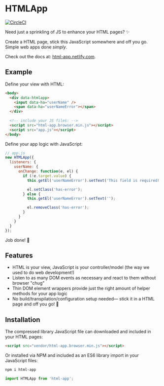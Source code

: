 # HTMLApp

[![CircleCI](https://circleci.com/gh/AaronLeoCooper/html-app.svg?style=svg&circle-token=80bc42acba0754d42bc16d20afa52df4096c11fb)](https://circleci.com/gh/AaronLeoCooper/html-app)

Need just a sprinkling of JS to enhance your HTML pages? ✨

Create a HTML page, stick this JavaScript somewhere and off you go. Simple web apps done *simply*.

Check out the docs at: [html-app.netlify.com](https://html-app.netlify.com).

## Example

Define your view with HTML:

```html
<body>
  <div data-htmlapp>
    <input data-ha="userName" />
    <span data-ha="userNameError"></span>
  </div>
  
  <!-- include your JS files: -->
  <script src="html-app.browser.min.js"></script>
  <script src="app.js"></script>
</body>
```

Define your app logic with JavaScript:

```js
// app.js
new HTMLApp({
  listeners: {
    userName: {
      onChange: function(e, el) {
        if (!e.target.value) {
          this.getEl('userNameError').setText('This field is required!');

          el.setClass('has-error');
        } else {
          this.getEl('userNameError').setText('');

          el.removeClass('has-error');
        }
      }
    }
  }
});
```

Job done! 🎉

## Features

- HTML is your view, JavaScript is your controller/model (the way we used to do web development!)
- Listen to as many DOM events as necessary and react to them without browser "chug"
- Thin DOM element wrappers provide just the right amount of helper methods for your app logic
- No build/transpilation/configuration setup needed— stick it in a HTML page and off you go! 🚀

## Installation

The compressed library JavaScript file can downloaded and included in your HTML pages:

```html
<script src="vendor/html-app.browser.min.js"></script>
```

Or installed via NPM and included as an ES6 library import in your JavaScript files:

```bash
npm i html-app
```

```js
import HTMLApp from 'html-app';
```
